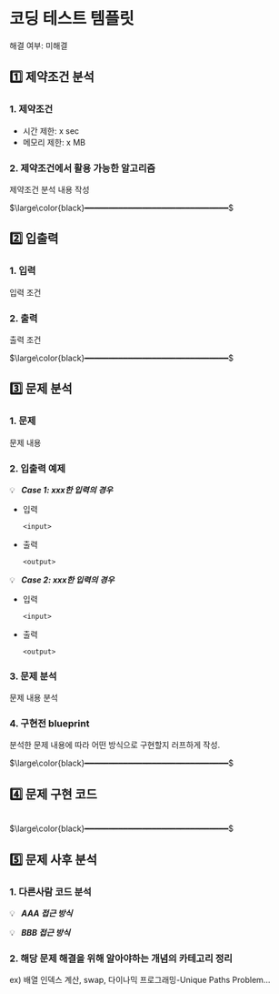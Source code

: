 # 코딩 테스트 템플릿

해결 여부: 미해결

## 1️⃣ 제약조건 분석

### 1. 제약조건

- 시간 제한: x sec
- 메모리 제한: x MB

### 2. 제약조건에서 활용 가능한 알고리즘

제약조건 분석 내용 작성

$\large\color{black}━━━━━━━━━━━━━━━━━━━━━━━━━━━━━━$

## 2️⃣ 입출력

### 1. 입력

입력 조건

### 2. 출력

출력 조건

$\large\color{black}━━━━━━━━━━━━━━━━━━━━━━━━━━━━━━$

## 3️⃣ 문제 분석

### 1. 문제

문제 내용

### 2. 입출력 예제

💡  ***Case 1: xxx한 입력의 경우***

- 입력
    
    `<input>`
    
- 출력
    
    `<output>`
    

💡  ***Case 2: xxx한 입력의 경우***

- 입력
    
    `<input>`
    
- 출력
    
    `<output>`
    

### 3. 문제 분석

문제 내용 분석

### 4. 구현전 blueprint

분석한 문제 내용에 따라 어떤 방식으로 구현할지 러프하게 작성.

$\large\color{black}━━━━━━━━━━━━━━━━━━━━━━━━━━━━━━$

## 4️⃣ 문제 구현 코드

```python

```

$\large\color{black}━━━━━━━━━━━━━━━━━━━━━━━━━━━━━━$

## 5️⃣ 문제 사후 분석

### 1. 다른사람 코드 분석

💡  ***AAA 접근 방식***

💡  ***BBB 접근 방식***

### 2. 해당 문제 해결을 위해 알아야하는 개념의 카테고리 정리

ex) 배열 인덱스 계산, swap, 다이나믹 프로그래밍-Unique Paths Problem...